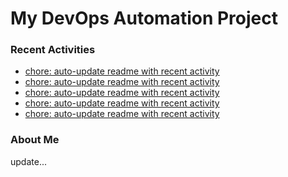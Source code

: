# My DevOps Automation Project

### Recent Activities
<!-- activity:START -->
- [chore: auto-update readme with recent activity](https://github.com/kaigiii/mybowling-app/commit/70b23c1fdf5a62d59c8767bff448014982f73365)
- [chore: auto-update readme with recent activity](https://github.com/kaigiii/mybowling-app/commit/321fd19f0662e41225763fdab4892379fab282ba)
- [chore: auto-update readme with recent activity](https://github.com/kaigiii/mybowling-app/commit/7589145cf4f79eb264eac0cf477fca029a5637e6)
- [chore: auto-update readme with recent activity](https://github.com/kaigiii/mybowling-app/commit/1c70b48253abd3d4aea73caacaf74f866d355e37)
- [chore: auto-update readme with recent activity](https://github.com/kaigiii/mybowling-app/commit/9da9a702229a08d813ae2235d1d40b84f6fc8e2f)
<!-- activity:END -->

### About Me
<!-- MYLINKS:START -->
<!-- MYLINKS:END -->

update...

